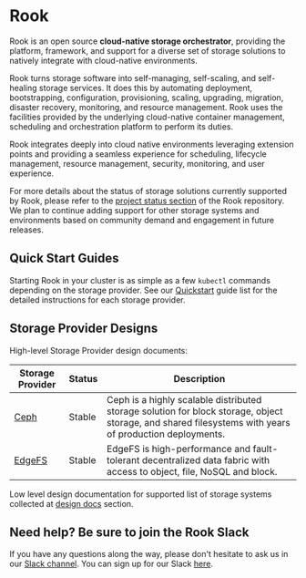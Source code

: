 # Rook

Rook is an open source **cloud-native storage orchestrator**, providing the platform, framework, and support for a diverse set of storage solutions to natively integrate with cloud-native environments.

Rook turns storage software into self-managing, self-scaling, and self-healing storage services. It does this by automating deployment, bootstrapping, configuration, provisioning, scaling, upgrading, migration, disaster recovery, monitoring, and resource management. Rook uses the facilities provided by the underlying cloud-native container management, scheduling and orchestration platform to perform its duties.

Rook integrates deeply into cloud native environments leveraging extension points and providing a seamless experience for scheduling, lifecycle management, resource management, security, monitoring, and user experience.

For more details about the status of storage solutions currently supported by Rook, please refer to the [project status section](https://github.com/rook/rook/blob/master/README.md#project-status) of the Rook repository.
We plan to continue adding support for other storage systems and environments based on community demand and engagement in future releases.

## Quick Start Guides

Starting Rook in your cluster is as simple as a few `kubectl` commands depending on the storage provider.
See our [Quickstart](quickstart.md) guide list for the detailed instructions for each storage provider.

## Storage Provider Designs

High-level Storage Provider design documents:

| Storage Provider            | Status | Description                                                                                                                                            |
| --------------------------- | ------ | ------------------------------------------------------------------------------------------------------------------------------------------------------ |
| [Ceph](ceph-storage.md)     | Stable | Ceph is a highly scalable distributed storage solution for block storage, object storage, and shared filesystems with years of production deployments. |
| [EdgeFS](edgefs-storage.md) | Stable | EdgeFS is high-performance and fault-tolerant decentralized data fabric with access to object, file, NoSQL and block.                         |

Low level design documentation for supported list of storage systems collected at [design docs](https://github.com/rook/rook/tree/master/design) section.

## Need help? Be sure to join the Rook Slack

If you have any questions along the way, please don't hesitate to ask us in our [Slack channel](https://rook-io.slack.com). You can sign up for our Slack [here](https://slack.rook.io).
